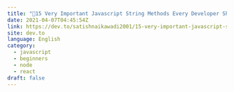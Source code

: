 ```yaml
---
title: "😬15 Very Important Javascript String Methods Every Developer Should Know"
date: 2021-04-07T04:45:54Z
link: https://dev.to/satishnaikawadi2001/15-very-important-javascript-string-methods-every-developer-should-know-1apb?utm_medium=RSS&utm_source=news.12bit.vn
site: dev.to
language: English
category:
  - javascript
  - beginners
  - node
  - react
draft: false
---
```

